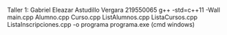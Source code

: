 Taller 1:
Gabriel Eleazar Astudillo Vergara
219550065
g++ -std=c++11 -Wall main.cpp Alumno.cpp Curso.cpp ListAlumnos.cpp ListaCursos.cpp ListaInscripciones.cpp -o programa
programa.exe (cmd windows)
